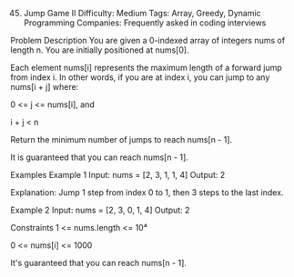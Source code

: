 45. Jump Game II
Difficulty: Medium
Tags: Array, Greedy, Dynamic Programming
Companies: Frequently asked in coding interviews

Problem Description
You are given a 0-indexed array of integers nums of length n. You are initially positioned at nums[0].

Each element nums[i] represents the maximum length of a forward jump from index i. In other words, if you are at index i, you can jump to any nums[i + j] where:

0 <= j <= nums[i], and

i + j < n

Return the minimum number of jumps to reach nums[n - 1].

It is guaranteed that you can reach nums[n - 1].

Examples
Example 1
Input:
nums = [2, 3, 1, 1, 4]
Output:
2

Explanation:
Jump 1 step from index 0 to 1, then 3 steps to the last index.

Example 2
Input:
nums = [2, 3, 0, 1, 4]
Output:
2

Constraints
1 <= nums.length <= 10⁴

0 <= nums[i] <= 1000

It's guaranteed that you can reach nums[n - 1].